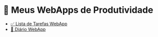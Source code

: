 # 🚀 Meus WebApps de Produtividade

* [✅ Lista de Tarefas WebApp](https://github.com/jpgercc/WebApps-Produtividade/tree/main/diario-web)
* [📖 Diário WebApp]([diario-web/README.md](https://github.com/jpgercc/WebApps-Produtividade/tree/main/diario-web))
